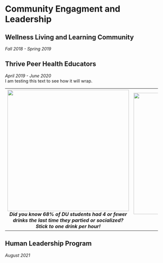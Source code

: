 # Community Engagment and Leadership
## Wellness Living and Learning Community
<i>Fall 2018 - Spring 2019</i>
## Thrive Peer Health Educators
<i>April 2019 - June 2020</i>
<br>
I am testing this text to see how it will wrap.

<table>
  <tr>
    <th>
      <img src="https://user-images.githubusercontent.com/91146906/151018455-c85f1384-062c-466b-ac52-d338eb03a261.jpg" width="400">
      <br><i>Did you know 68% of DU students had 4 or fewer <br> drinks the last time they partied or socialized? <br> Stick to one drink per hour!</i>
    </th>
    <th>
      <img src="https://user-images.githubusercontent.com/91146906/151054845-ce0f887f-f408-4eee-947d-cb4946cd37a1.jpg" width="400">
      <br><i>Moments of Mindfulness <br> Weekly Destress Event<br> </i>
    </th>
  </tr>
</table>

## Human Leadership Program
<i>August 2021</i>
